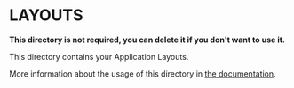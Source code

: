 # LAYOUTS

**This directory is not required, you can delete it if you don't want to use it.**

This directory contains your Application Layouts.

More information about the usage of this directory in [the documentation](https://nuxtjs.org/guide/views#layouts).

<!-- update: 2025-07-31T19:34:07.284694 -->

<!-- update: 2025-07-31T19:48:20.468778 -->

<!-- update: 2025-07-31T19:57:06.019040 -->
